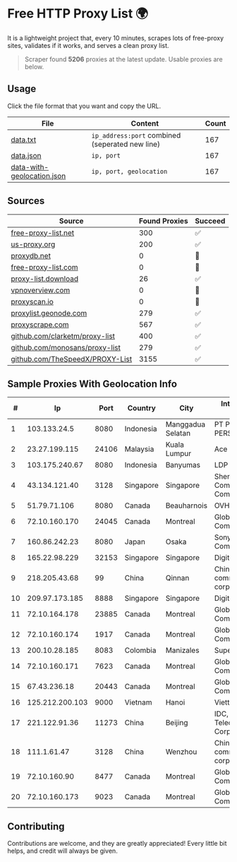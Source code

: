
# Free HTTP Proxy List 🌍

It is a lightweight project that, every 10 minutes, scrapes lots of free-proxy sites, validates if it works, and serves a clean proxy list.


> Scraper found **5206** proxies at the latest update. Usable proxies are below.

## Usage

Click the file format that you want and copy the URL.


|File|Content|Count|
|----|-------|-----|
|[data.txt](https://raw.githubusercontent.com/themiralay/Proxy-List-World/master/data.txt)|`ip_address:port` combined (seperated new line)|167|
|[data.json](https://raw.githubusercontent.com/themiralay/Proxy-List-World/master/data.json)|`ip, port`|167|
|[data-with-geolocation.json](https://raw.githubusercontent.com/themiralay/Proxy-List-World/master/data-with-geolocation.json)|`ip, port, geolocation`|167|

## Sources

|Source|Found Proxies|Succeed|
|------|-------------|-------|
|[free-proxy-list.net](https://free-proxy-list.net)|300|✅|
|[us-proxy.org](https://www.us-proxy.org)|200|✅|
|[proxydb.net](http://proxydb.net)|0|🚫|
|[free-proxy-list.com](https://free-proxy-list.com/?page=&port=&type%5B%5D=http&type%5B%5D=https&up_time=0&search=Search)|0|🚫|
|[proxy-list.download](https://www.proxy-list.download/HTTP)|26|✅|
|[vpnoverview.com](https://vpnoverview.com/privacy/anonymous-browsing/free-proxy-servers)|0|🚫|
|[proxyscan.io](https://www.proxyscan.io)|0|🚫|
|[proxylist.geonode.com](https://proxylist.geonode.com/api/proxy-list?limit=300&page=1&sort_by=lastChecked&sort_type=desc&protocols=http,https)|279|✅|
|[proxyscrape.com](https://api.proxyscrape.com/v2/?request=displayproxies&protocol=http&timeout=10000&country=all&ssl=all&anonymity=all)|567|✅|
|[github.com/clarketm/proxy-list](https://raw.githubusercontent.com/clarketm/proxy-list/master/proxy-list-raw.txt)|400|✅|
|[github.com/monosans/proxy-list](https://raw.githubusercontent.com/monosans/proxy-list/main/proxies/http.txt)|279|✅|
|[github.com/TheSpeedX/PROXY-List](https://raw.githubusercontent.com/TheSpeedX/PROXY-List/master/http.txt)|3155|✅|


## Sample Proxies With Geolocation Info

|#|Ip|Port|Country|City|Internet Service Provider|
|-|--|----|-------|----|-------------------------|
|1|103.133.24.5|8080|Indonesia|Manggadua Selatan|PT PHATRIA INTI PERSADA|
|2|23.27.199.115|24106|Malaysia|Kuala Lumpur|Ace Data Centers II|
|3|103.175.240.67|8080|Indonesia|Banyumas|LDP|
|4|43.134.121.40|3128|Singapore|Singapore|Shenzhen Tencent Computer Systems Company Limited|
|5|51.79.71.106|8080|Canada|Beauharnois|OVH SAS|
|6|72.10.160.170|24045|Canada|Montreal|GloboTech Communications|
|7|160.86.242.23|8080|Japan|Osaka|Sony Network Communications Inc|
|8|165.22.98.229|32153|Singapore|Singapore|DigitalOcean, LLC|
|9|218.205.43.68|99|China|Qinnan|China Mobile communications corporation|
|10|209.97.173.185|8888|Singapore|Singapore|DigitalOcean, LLC|
|11|72.10.164.178|23885|Canada|Montreal|GloboTech Communications|
|12|72.10.160.174|1917|Canada|Montreal|GloboTech Communications|
|13|200.10.28.185|8083|Colombia|Manizales|Super Redes S.A.S|
|14|72.10.160.171|7623|Canada|Montreal|GloboTech Communications|
|15|67.43.236.18|20443|Canada|Montreal|GloboTech Communications|
|16|125.212.200.103|9000|Vietnam|Hanoi|Viettel Corporation|
|17|221.122.91.36|11273|China|Beijing|IDC, China Telecommunications Corporation|
|18|111.1.61.47|3128|China|Wenzhou|China Mobile communications corporation|
|19|72.10.160.90|8477|Canada|Montreal|GloboTech Communications|
|20|72.10.160.173|9023|Canada|Montreal|GloboTech Communications|



## Contributing

Contributions are welcome, and they are greatly appreciated! Every
little bit helps, and credit will always be given.

